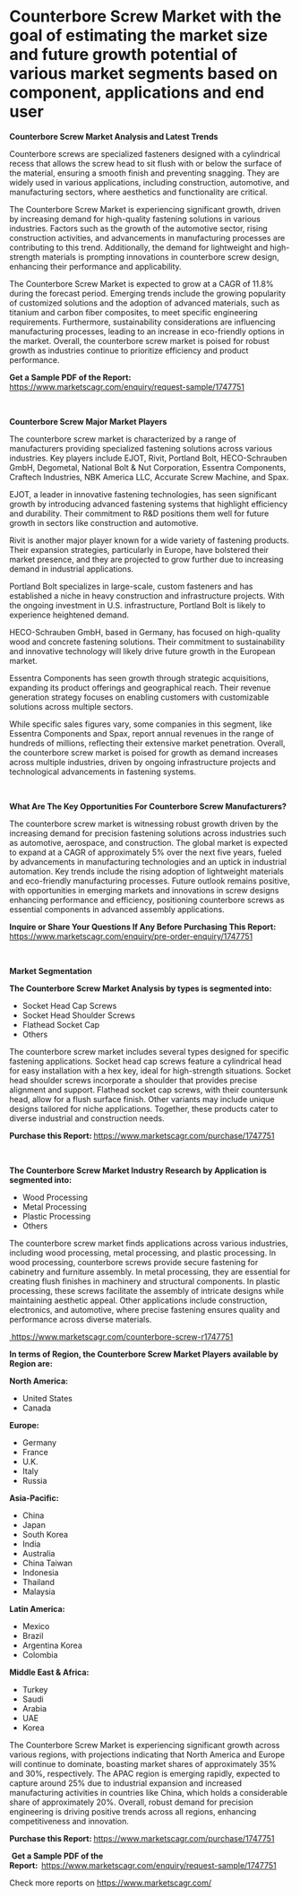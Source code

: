<p><h1>Counterbore Screw Market with the goal of estimating the market size and future growth potential of various market segments based on component, applications and end user</h1></p><p><strong>Counterbore Screw Market Analysis and Latest Trends</strong></p>
<p><p>Counterbore screws are specialized fasteners designed with a cylindrical recess that allows the screw head to sit flush with or below the surface of the material, ensuring a smooth finish and preventing snagging. They are widely used in various applications, including construction, automotive, and manufacturing sectors, where aesthetics and functionality are critical.</p><p>The Counterbore Screw Market is experiencing significant growth, driven by increasing demand for high-quality fastening solutions in various industries. Factors such as the growth of the automotive sector, rising construction activities, and advancements in manufacturing processes are contributing to this trend. Additionally, the demand for lightweight and high-strength materials is prompting innovations in counterbore screw design, enhancing their performance and applicability.</p><p>The Counterbore Screw Market is expected to grow at a CAGR of 11.8% during the forecast period. Emerging trends include the growing popularity of customized solutions and the adoption of advanced materials, such as titanium and carbon fiber composites, to meet specific engineering requirements. Furthermore, sustainability considerations are influencing manufacturing processes, leading to an increase in eco-friendly options in the market. Overall, the counterbore screw market is poised for robust growth as industries continue to prioritize efficiency and product performance.</p></p>
<p><strong>Get a Sample PDF of the Report:&nbsp;</strong> <a href="https://www.marketscagr.com/enquiry/request-sample/1747751?utm_campaign=2239&utm_medium=2&utm_source=Github&utm_content=ia&utm_term=18022025&utm_id=counterbore-screw">https://www.marketscagr.com/enquiry/request-sample/1747751</a></p>
<p>&nbsp;</p>
<p><strong>Counterbore Screw Major Market Players</strong></p>
<p><p>The counterbore screw market is characterized by a range of manufacturers providing specialized fastening solutions across various industries. Key players include EJOT, Rivit, Portland Bolt, HECO-Schrauben GmbH, Degometal, National Bolt & Nut Corporation, Essentra Components, Craftech Industries, NBK America LLC, Accurate Screw Machine, and Spax. </p><p>EJOT, a leader in innovative fastening technologies, has seen significant growth by introducing advanced fastening systems that highlight efficiency and durability. Their commitment to R&D positions them well for future growth in sectors like construction and automotive. </p><p>Rivit is another major player known for a wide variety of fastening products. Their expansion strategies, particularly in Europe, have bolstered their market presence, and they are projected to grow further due to increasing demand in industrial applications.</p><p>Portland Bolt specializes in large-scale, custom fasteners and has established a niche in heavy construction and infrastructure projects. With the ongoing investment in U.S. infrastructure, Portland Bolt is likely to experience heightened demand.</p><p>HECO-Schrauben GmbH, based in Germany, has focused on high-quality wood and concrete fastening solutions. Their commitment to sustainability and innovative technology will likely drive future growth in the European market.</p><p>Essentra Components has seen growth through strategic acquisitions, expanding its product offerings and geographical reach. Their revenue generation strategy focuses on enabling customers with customizable solutions across multiple sectors.</p><p>While specific sales figures vary, some companies in this segment, like Essentra Components and Spax, report annual revenues in the range of hundreds of millions, reflecting their extensive market penetration. Overall, the counterbore screw market is poised for growth as demand increases across multiple industries, driven by ongoing infrastructure projects and technological advancements in fastening systems.</p></p>
<p>&nbsp;</p>
<p><strong>What Are The Key Opportunities For Counterbore Screw Manufacturers?</strong></p>
<p><p>The counterbore screw market is witnessing robust growth driven by the increasing demand for precision fastening solutions across industries such as automotive, aerospace, and construction. The global market is expected to expand at a CAGR of approximately 5% over the next five years, fueled by advancements in manufacturing technologies and an uptick in industrial automation. Key trends include the rising adoption of lightweight materials and eco-friendly manufacturing processes. Future outlook remains positive, with opportunities in emerging markets and innovations in screw designs enhancing performance and efficiency, positioning counterbore screws as essential components in advanced assembly applications.</p></p>
<p><strong>Inquire or Share Your Questions If Any Before Purchasing This Report:</strong> <a href="https://www.marketscagr.com/enquiry/pre-order-enquiry/1747751?utm_campaign=2239&utm_medium=2&utm_source=Github&utm_content=ia&utm_term=18022025&utm_id=counterbore-screw">https://www.marketscagr.com/enquiry/pre-order-enquiry/1747751</a></p>
<p>&nbsp;</p>
<p><strong>Market Segmentation</strong></p>
<p><strong>The Counterbore Screw Market Analysis by types is segmented into:</strong></p>
<p><ul><li>Socket Head Cap Screws</li><li>Socket Head Shoulder Screws</li><li>Flathead Socket Cap</li><li>Others</li></ul></p>
<p><p>The counterbore screw market includes several types designed for specific fastening applications. Socket head cap screws feature a cylindrical head for easy installation with a hex key, ideal for high-strength situations. Socket head shoulder screws incorporate a shoulder that provides precise alignment and support. Flathead socket cap screws, with their countersunk head, allow for a flush surface finish. Other variants may include unique designs tailored for niche applications. Together, these products cater to diverse industrial and construction needs.</p></p>
<p><strong>Purchase this Report:&nbsp;</strong><a href="https://www.marketscagr.com/purchase/1747751?utm_campaign=2239&utm_medium=2&utm_source=Github&utm_content=ia&utm_term=18022025&utm_id=counterbore-screw">https://www.marketscagr.com/purchase/1747751</a></p>
<p>&nbsp;</p>
<p><strong>The Counterbore Screw Market Industry Research by Application is segmented into:</strong></p>
<p><ul><li>Wood Processing</li><li>Metal Processing</li><li>Plastic Processing</li><li>Others</li></ul></p>
<p><p>The counterbore screw market finds applications across various industries, including wood processing, metal processing, and plastic processing. In wood processing, counterbore screws provide secure fastening for cabinetry and furniture assembly. In metal processing, they are essential for creating flush finishes in machinery and structural components. In plastic processing, these screws facilitate the assembly of intricate designs while maintaining aesthetic appeal. Other applications include construction, electronics, and automotive, where precise fastening ensures quality and performance across diverse materials.</p></p>
<p><a href="https://www.marketscagr.com/counterbore-screw-r1747751?utm_campaign=2239&utm_medium=2&utm_source=Github&utm_content=ia&utm_term=18022025&utm_id=counterbore-screw">&nbsp;https://www.marketscagr.com/counterbore-screw-r1747751</a></p>
<p><strong>In terms of Region, the Counterbore Screw Market Players available by Region are:</strong></p>
<p>
    <p> <strong> North America: </strong>
        <ul>
            <li>United States</li>
            <li>Canada</li>
        </ul>
        </p> 
    <p> <strong> Europe: </strong>
        <ul>
            <li>Germany</li>
            <li>France</li>
            <li>U.K.</li>
            <li>Italy</li>
            <li>Russia</li>
        </ul>
        </p> 
    <p> <strong> Asia-Pacific: </strong>
        <ul>
            <li>China</li>
            <li>Japan</li>
            <li>South Korea</li>
            <li>India</li>
            <li>Australia</li>
            <li>China Taiwan</li>
            <li>Indonesia</li>
            <li>Thailand</li>
            <li>Malaysia</li>
        </ul>
        </p> 
    <p> <strong> Latin America: </strong>
        <ul>
            <li>Mexico</li>
            <li>Brazil</li>
            <li>Argentina Korea</li>
            <li>Colombia</li>
        </ul>
        </p> 
    <p> <strong> Middle East & Africa: </strong>
        <ul>
            <li>Turkey</li>
            <li>Saudi</li>
            <li>Arabia</li>
            <li>UAE</li>
            <li>Korea</li>
        </ul>
    </p>
    </p>
<p><p>The Counterbore Screw Market is experiencing significant growth across various regions, with projections indicating that North America and Europe will continue to dominate, boasting market shares of approximately 35% and 30%, respectively. The APAC region is emerging rapidly, expected to capture around 25% due to industrial expansion and increased manufacturing activities in countries like China, which holds a considerable share of approximately 20%. Overall, robust demand for precision engineering is driving positive trends across all regions, enhancing competitiveness and innovation.</p></p>
<p><strong>Purchase this Report: </strong><a href="https://www.marketscagr.com/purchase/1747751?utm_campaign=2239&utm_medium=2&utm_source=Github&utm_content=ia&utm_term=18022025&utm_id=counterbore-screw">https://www.marketscagr.com/purchase/1747751</a></p>
<p>&nbsp;<strong>Get a Sample PDF of the Report:&nbsp;&nbsp;</strong><a href="https://www.marketscagr.com/enquiry/request-sample/1747751?utm_campaign=2239&utm_medium=2&utm_source=Github&utm_content=ia&utm_term=18022025&utm_id=counterbore-screw">https://www.marketscagr.com/enquiry/request-sample/1747751</a></p>
<p><strong></strong></p>
<p>Check more reports on <a href="https://www.marketscagr.com/?utm_campaign=2239&utm_medium=2&utm_source=Github&utm_content=ia&utm_term=18022025&utm_id=counterbore-screw">https://www.marketscagr.com/</a></p>